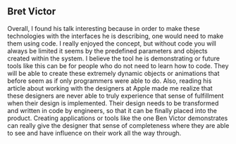 ## Bret Victor

Overall, I found his talk interesting because in order to make these technologies with the interfaces he is describing, one would need to make them using code. I really enjoyed the concept, but without code you will always be limited it seems by the predefined parameters and objects created within the system. I believe the tool he is demonstrating or future tools like this can be for people who do not need to learn how to code. They will be able to create these extremely dynamic objects or animations that before seem as if only programmers were able to do. Also, reading his article about working with the designers at Apple made me realize that these designers are never able to truly experience that sense of fulfillment when their design is implemented. Their design needs to be transformed and written in code by engineers, so that it can be finally placed into the product. Creating applications or tools like the one Ben Victor demonstrates can really give the designer that sense of completeness where they are able to see and have influence on their work all the way through. 